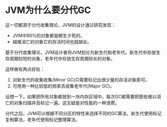 # JVM为什么要分代GC

这一切都源于分代收集理论，JVM的设计通过研究发现：

- JVM中90%的对象都是朝生夕死的。
- 越难消亡的对象它的存活时间也就越长。

基于分代收集理论，JVM设计者将JVM划分为新生代和老年代。新生代中存放生存周期较短的对象，老年代中存放生存周期较长的对象。

这样做有两点好处：

1. 对新生代的收集收集(Minor GC)只需要标记出很少量的存活对象即可。
2. 可用用一种比较低的频率去收集老年代(Major GC)。

设想一下，如果把所有对象都放到一块内存区域中，每次GC都需要把那些难以消亡的对象扫描并且标记一遍。这无疑是对性能的一种浪费。

分代之后，JVM可以根据不同分区的特性来选择不同的GC算法。新生代使用标记复制算法，老年代使用标记整理算法。